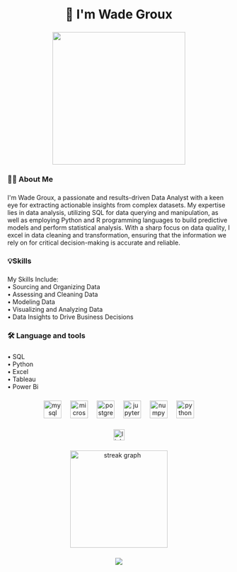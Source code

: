 <h1 align="center">👋 I'm Wade Groux</h1>

###

<div align="center">
  <img height="300" src="https://user-images.githubusercontent.com/74038190/225813708-98b745f2-7d22-48cf-9150-083f1b00d6c9.gif"  />
</div>

###

<h3 align="left">👩‍💻  About Me</h3>

###

<p align="left">I'm Wade Groux, a passionate and results-driven Data Analyst with a keen eye for extracting actionable insights from complex datasets. My expertise lies in data analysis, utilizing SQL for data querying and manipulation, as well as employing Python and R programming languages to build predictive models and perform statistical analysis. With a sharp focus on data quality, I excel in data cleaning and transformation, ensuring that the information we rely on for critical decision-making is accurate and reliable.</p>

###

<h3 align="left">💡Skills</h3>

###

<p align="left">My Skills Include:<br>	• Sourcing and Organizing Data<br>	• Assessing and Cleaning Data<br>	• Modeling Data<br>	• Visualizing and Analyzing Data<br>	• Data Insights to Drive Business Decisions</p>

###

<h3 align="left">🛠 Language and tools</h3>

###

<p align="left">• SQL<br>• Python<br>• Excel<br>• Tableau <br>• Power Bi</p>

###

<h3 align="left"></h3>

###

<div align="center">
  <img src="https://cdn.simpleicons.org/mysql/4479A1" height="40" alt="mysql logo"  />
  <img width="12" />
  <img src="https://cdn.jsdelivr.net/gh/devicons/devicon/icons/microsoftsqlserver/microsoftsqlserver-plain.svg" height="40" alt="microsoftsqlserver logo"  />
  <img width="12" />
  <img src="https://cdn.jsdelivr.net/gh/devicons/devicon/icons/postgresql/postgresql-original.svg" height="40" alt="postgresql logo"  />
  <img width="12" />
  <img src="https://cdn.jsdelivr.net/gh/devicons/devicon/icons/jupyter/jupyter-original.svg" height="40" alt="jupyter logo"  />
  <img width="12" />
  <img src="https://cdn.simpleicons.org/numpy/013243" height="40" alt="numpy logo"  />
  <img width="12" />
  <img src="https://cdn.jsdelivr.net/gh/devicons/devicon/icons/python/python-original.svg" height="40" alt="python logo"  />
</div>

###

<div align="center">
  <a href="https://www.linkedin.com/in/wadegroux/" target="_blank">
    <img src="https://img.shields.io/static/v1?message=LinkedIn&logo=linkedin&label=&color=0077B5&logoColor=white&labelColor=&style=for-the-badge" height="25" alt="linkedin logo"  />
  </a>
</div>

###

<div align="center">
  <img src="https://streak-stats.demolab.com?user=wadegroux&locale=en&mode=daily&theme=dark&hide_border=false&border_radius=5&order=3" height="220" alt="streak graph"  />
</div>

###

<div align="center">
  <img src="https://visitor-badge.laobi.icu/badge?page_id=wadegroux.wadegroux&"  />
</div>

###
